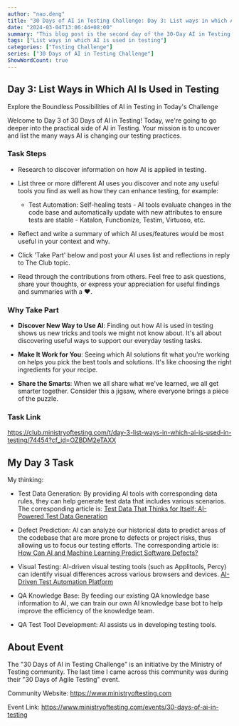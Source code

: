 ```yaml
---
author: "nao.deng"
title: "30 Days of AI in Testing Challenge: Day 3: List ways in which AI is used in testing"
date: "2024-03-04T13:06:44+08:00"
summary: "This blog post is the second day of the 30-Day AI in Testing Challenge and focuses on a session where participants read and share introductory articles related to AI in testing. The blog post may contain the author's summary and personal opinion of the article read, sharing the potential benefits and challenges of applying AI in testing. By sharing in this way, readers are able to better understand the application of AI in testing and prompt other participants to share their insights, facilitating the interactivity of the blog posts. This series promises to provide a platform for testing professionals to gain insights into AI testing."
tags: ["List ways in which AI is used in testing"]
categories: ["Testing Challenge"]
series: ["30 Days of AI in Testing Challenge"]
ShowWordCount: true
---
```


## Day 3: List Ways in Which AI Is Used in Testing

Explore the Boundless Possibilities of AI in Testing in Today's Challenge

Welcome to Day 3 of 30 Days of AI in Testing! Today, we're going to go deeper into the practical side of AI in Testing. Your mission is to uncover and list the many ways AI is changing our testing practices.

### Task Steps

- Research to discover information on how AI is applied in testing.

- List three or more different AI uses you discover and note any useful tools you find as well as how they can enhance testing, for example:
   - Test Automation: 
Self-healing tests - AI tools evaluate changes in the code base and automatically update with new attributes to ensure tests are stable - Katalon, Functionize, Testim, Virtuoso, etc.

- Reflect and write a summary of which AI uses/features would be most useful in your context and why.

- Click 'Take Part' below and post your AI uses list and reflections in reply to The Club topic.
- Read through the contributions from others. Feel free to ask questions, share your thoughts, or express your appreciation for useful findings and summaries with a ❤️.

### Why Take Part

- **Discover New Way to Use AI**: Finding out how AI is used in testing shows us new tricks and tools we might not know about. It's all about discovering useful ways to support our everyday testing tasks.

- **Make It Work for You**: Seeing which AI solutions fit what you're working on helps you pick the best tools and solutions. It's like choosing the right ingredients for your recipe.

- **Share the Smarts**: When we all share what we've learned, we all get smarter together. Consider this a jigsaw, where everyone brings a piece of the puzzle.

### Task Link

<https://club.ministryoftesting.com/t/day-3-list-ways-in-which-ai-is-used-in-testing/74454?cf_id=OZBDM2eTAXX>

## My Day 3 Task

My thinking:

- Test Data Generation: By providing AI tools with corresponding data rules, they can help generate test data that includes various scenarios. The corresponding article is: [Test Data That Thinks for Itself: AI-Powered Test Data Generation](https://hackernoon.com/test-data-that-thinks-for-itself-ai-powered-test-data-generation)

- Defect Prediction: AI can analyze our historical data to predict areas of the codebase that are more prone to defects or project risks, thus allowing us to focus our testing efforts. The corresponding article is: [How Can AI and Machine Learning Predict Software Defects?](https://www.linkedin.com/advice/3/how-can-ai-machine-learning-predict-software-defects-xb9sc)

- Visual Testing: AI-driven visual testing tools (such as Applitools, Percy) can identify visual differences across various browsers and devices. [AI-Driven Test Automation Platform](https://applitools.com/contact/demo-request-next/)

- QA Knowledge Base: By feeding our existing QA knowledge base information to AI, we can train our own AI knowledge base bot to help improve the efficiency of the knowledge team.

- QA Test Tool Development: AI assists us in developing testing tools.

## About Event

The "30 Days of AI in Testing Challenge" is an initiative by the Ministry of Testing community. The last time I came across this community was during their "30 Days of Agile Testing" event.

Community Website: <https://www.ministryoftesting.com>

Event Link: <https://www.ministryoftesting.com/events/30-days-of-ai-in-testing>
